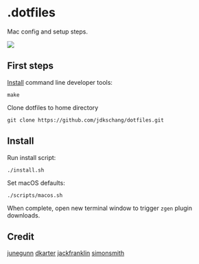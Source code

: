 # .dotfiles

Mac config and setup steps.

![](https://cl.ly/pibU/Image%202018-02-22%20at%2010.12.26%20pm.png)

## First steps

[Install](http://osxdaily.com/2014/02/12/install-command-line-tools-mac-os-x/) command line developer tools:

```
make
```

Clone dotfiles to home directory

```
git clone https://github.com/jdkschang/dotfiles.git
```

## Install

Run install script:

```
./install.sh
```

Set macOS defaults:

```
./scripts/macos.sh
```

When complete, open new terminal window to trigger `zgen` plugin downloads.

## Credit
[junegunn](https://github.com/junegunn/dotfiles)
[dkarter](https://github.com/dkarter/dotfiles)
[jackfranklin](https://github.com/jackfranklin/dotfiles)
[simonsmith](https://github.com/simonsmith/dotfiles)

